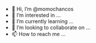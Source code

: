 - 👋 Hi, I’m @momochancos
- 👀 I’m interested in ...
- 🌱 I’m currently learning ...
- 💞️ I’m looking to collaborate on ...
- 📫 How to reach me ...

<!---
momochancos/momochancos is a ✨ special ✨ repository because its `README.md` (this file) appears on your GitHub profile.
You can click the Preview link to take a look at your changes.
--->
